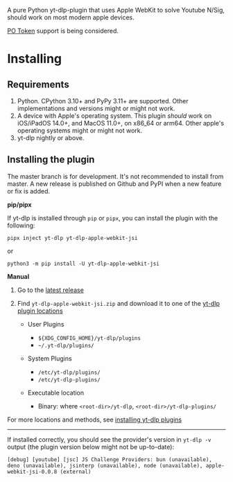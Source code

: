 A pure Python yt-dlp-plugin that uses Apple WebKit to solve Youtube N/Sig, should work on most modern apple devices.

[PO Token](<https://github.com/yt-dlp/yt-dlp/wiki/PO-Token-Guide#youtube-po-token-guide>) support is being considered.

# Installing

## Requirements
1. Python. CPython 3.10+ and PyPy 3.11+ are supported. Other implementations and versions might or might not work.
2. A device with Apple's operating system. This plugin _should_ work on iOS/iPadOS 14.0+, and MacOS 11.0+, on x86\_64 or arm64. Other apple's operating systems might or might not work.
3. yt-dlp nightly <!--**`2025.<TODO:MinVer>`**--> or above.

## Installing the plugin

The master branch is for development. It's not recommended to install from master. A new release is published on Github and PyPI when a new feature or fix is added.

**pip/pipx**

If yt-dlp is installed through `pip` or `pipx`, you can install the plugin with the following:

```
pipx inject yt-dlp yt-dlp-apple-webkit-jsi
```
or

```
python3 -m pip install -U yt-dlp-apple-webkit-jsi
```

**Manual**

1. Go to the [latest release](<https://github.com/grqz/yt-dlp-apple-webkit-jsi/releases/latest>)
2. Find `yt-dlp-apple-webkit-jsi.zip` and download it to one of the [yt-dlp plugin locations](<https://github.com/yt-dlp/yt-dlp#installing-plugins>)

    - User Plugins
        - `${XDG_CONFIG_HOME}/yt-dlp/plugins`
        - `~/.yt-dlp/plugins/`
    
    - System Plugins
       -  `/etc/yt-dlp/plugins/`
       -  `/etc/yt-dlp-plugins/`
    
    - Executable location
        - Binary: where `<root-dir>/yt-dlp`, `<root-dir>/yt-dlp-plugins/`

For more locations and methods, see [installing yt-dlp plugins](<https://github.com/yt-dlp/yt-dlp#installing-plugins>)

---

If installed correctly, you should see the provider's version in `yt-dlp -v` output (the plugin version below might not be up-to-date):

    [debug] [youtube] [jsc] JS Challenge Providers: bun (unavailable), deno (unavailable), jsinterp (unavailable), node (unavailable), apple-webkit-jsi-0.0.8 (external)
